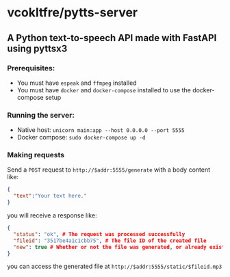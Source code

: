 # vcokltfre/pytts-server

## A Python text-to-speech API made with FastAPI using pyttsx3

### Prerequisites:
- You must have `espeak` and `ffmpeg` installed
- You must have `docker` and `docker-compose` installed to use the docker-compose setup

### Running the server:
- Native host: `unicorn main:app --host 0.0.0.0 --port 5555`
- Docker compose: `sudo docker-compose up -d`

### Making requests
Send a `POST` request to `http://$addr:5555/generate` with a body content like:
```json
{
  "text":"Your text here."
}
```
you will receive a response like:
```json
{
  "status": "ok", # The request was processed successfully
  "fileid": "3517be4a1c1cbb75", # The file ID of the created file
  "new": true # Whether or not the file was generated, or already existed
}
```
you can access the generated file at `http://$addr:5555/static/$fileid.mp3`
